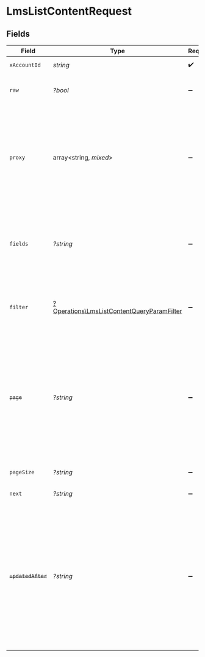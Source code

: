 # LmsListContentRequest


## Fields

| Field                                                                                                                                                                                                                                        | Type                                                                                                                                                                                                                                         | Required                                                                                                                                                                                                                                     | Description                                                                                                                                                                                                                                  | Example                                                                                                                                                                                                                                      |
| -------------------------------------------------------------------------------------------------------------------------------------------------------------------------------------------------------------------------------------------- | -------------------------------------------------------------------------------------------------------------------------------------------------------------------------------------------------------------------------------------------- | -------------------------------------------------------------------------------------------------------------------------------------------------------------------------------------------------------------------------------------------- | -------------------------------------------------------------------------------------------------------------------------------------------------------------------------------------------------------------------------------------------- | -------------------------------------------------------------------------------------------------------------------------------------------------------------------------------------------------------------------------------------------- |
| `xAccountId`                                                                                                                                                                                                                                 | *string*                                                                                                                                                                                                                                     | :heavy_check_mark:                                                                                                                                                                                                                           | The account identifier                                                                                                                                                                                                                       |                                                                                                                                                                                                                                              |
| `raw`                                                                                                                                                                                                                                        | *?bool*                                                                                                                                                                                                                                      | :heavy_minus_sign:                                                                                                                                                                                                                           | Indicates that the raw request result is returned                                                                                                                                                                                            |                                                                                                                                                                                                                                              |
| `proxy`                                                                                                                                                                                                                                      | array<string, *mixed*>                                                                                                                                                                                                                       | :heavy_minus_sign:                                                                                                                                                                                                                           | Query parameters that can be used to pass through parameters to the underlying provider request by surrounding them with 'proxy' key                                                                                                         |                                                                                                                                                                                                                                              |
| `fields`                                                                                                                                                                                                                                     | *?string*                                                                                                                                                                                                                                    | :heavy_minus_sign:                                                                                                                                                                                                                           | The comma separated list of fields that will be returned in the response (if empty, all fields are returned)                                                                                                                                 | id,remote_id,external_reference,course_ids,remote_course_ids,title,description,additional_data,languages,content_url,mobile_launch_content_url,content_type,cover_url,active,duration,order,categories,skills,updated_at,created_at,provider |
| `filter`                                                                                                                                                                                                                                     | [?Operations\LmsListContentQueryParamFilter](../../Models/Operations/LmsListContentQueryParamFilter.md)                                                                                                                                      | :heavy_minus_sign:                                                                                                                                                                                                                           | Filter parameters that allow greater customisation of the list response                                                                                                                                                                      |                                                                                                                                                                                                                                              |
| ~~`page`~~                                                                                                                                                                                                                                   | *?string*                                                                                                                                                                                                                                    | :heavy_minus_sign:                                                                                                                                                                                                                           | : warning: ** DEPRECATED **: This will be removed in a future release, please migrate away from it as soon as possible.<br/><br/>The page number of the results to fetch                                                                     |                                                                                                                                                                                                                                              |
| `pageSize`                                                                                                                                                                                                                                   | *?string*                                                                                                                                                                                                                                    | :heavy_minus_sign:                                                                                                                                                                                                                           | The number of results per page                                                                                                                                                                                                               |                                                                                                                                                                                                                                              |
| `next`                                                                                                                                                                                                                                       | *?string*                                                                                                                                                                                                                                    | :heavy_minus_sign:                                                                                                                                                                                                                           | The unified cursor                                                                                                                                                                                                                           |                                                                                                                                                                                                                                              |
| ~~`updatedAfter`~~                                                                                                                                                                                                                           | *?string*                                                                                                                                                                                                                                    | :heavy_minus_sign:                                                                                                                                                                                                                           | : warning: ** DEPRECATED **: This will be removed in a future release, please migrate away from it as soon as possible.<br/><br/>Use a string with a date to only select results updated after that given date                               | 2020-01-01T00:00:00.000Z                                                                                                                                                                                                                     |